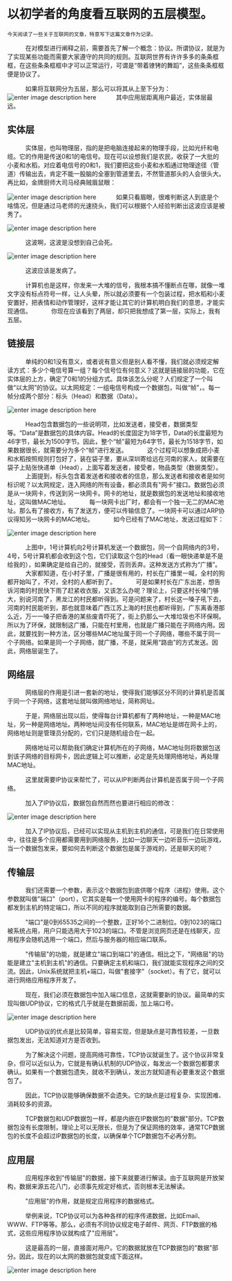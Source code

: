 
以初学者的角度看互联网的五层模型。
==============
    今天阅读了一些关于互联网的文章，特意写下这篇文章作为记录。
&#8195;&#8195;&#8195;在对模型进行阐释之前，需要首先了解一个概念：协议。所谓协议，就是为了实现某些功能而需要大家遵守的共同的规则。互联网世界有许许多多的条条框框，在这些条条框框中才可以正常运行，可谓是“带着镣铐的舞蹈”，这些条条框框便是协议了。

&#8195;&#8195;&#8195;如果将互联网分为五层，那么可以将其从上至下分为：
![enter image description here](https://github.com/Ghostwriter512/Python-Java-interview/blob/master/%E7%BD%91%E7%BB%9C%E5%9F%BA%E7%A1%80/1.png)
&#8195;&#8195;&#8195;其中应用层距离用户最近，实体层最远。

## 实体层

&#8195;&#8195;&#8195;实体层，也叫物理层，指的是把电脑连接起来的物理手段，比如光纤和电缆。它的作用是传送0和1的电信号。现在可以设想我们是农民，收获了一大批的小麦和水稻，对应着电信号的0和1，我们要把这些小麦和水稻通过物理途径（管道）传输出去，肯定不能一股脑的全塞到管道里去，不然管道那头的人会很头大。再比如，金牌厨师大司马经典贼眉鼠眼：

![enter image description here](https://github.com/Ghostwriter512/Python-Java-interview/blob/master/%E7%BD%91%E7%BB%9C%E5%9F%BA%E7%A1%80/zmsy1.png)
&#8195;&#8195;&#8195;如果只看眉眼，很难判断这人到底是个啥情况，但是通过马老师的光速挠头，我们可以根据个人经验判断出这波应该是被秀了。

![enter image description here](https://github.com/Ghostwriter512/Python-Java-interview/blob/master/%E7%BD%91%E7%BB%9C%E5%9F%BA%E7%A1%80/zmsy2.png)

&#8195;&#8195;&#8195;这波啊，这波是没想到自己会死。

![enter image description here](https://github.com/Ghostwriter512/Python-Java-interview/blob/master/%E7%BD%91%E7%BB%9C%E5%9F%BA%E7%A1%80/zmsy3.png)

&#8195;&#8195;&#8195;这波应该是发病了。

&#8195;&#8195;&#8195;计算机也是这样，你发来一大堆的信号，我根本搞不懂断点在哪，就像一堆文字没有标点符号一样，让人头晕，所以就必须要有一个包装过程，把水稻和小麦安置好，把表情和动作管理好，这样才能让其它的计算机明白我们的意思，才能实现通信。
&#8195;&#8195;&#8195;你现在应该看到了两层，却只把我想成了第一层，实际上，我有五层。
## 链接层

&#8195;&#8195;&#8195;单纯的0和1没有意义，或者说有意义但是别人看不懂，我们就必须规定解读方式：多少个电信号算一组？每个信号位有何意义？这就是链接层的功能，它在实体层的上方，确定了0和1的分组方式。具体该怎么分呢？人们规定了一个叫做“以太网”的协议。以太网规定：一组电信号构成一个数据包，叫做“帧”，。每一帧分成两个部分：标头（Head）和数据（Data）。

![enter image description here](https://github.com/Ghostwriter512/Python-Java-interview/blob/master/%E7%BD%91%E7%BB%9C%E5%9F%BA%E7%A1%80/2.png)

&#8195;&#8195;&#8195;Head包含数据包的一些说明项，比如发送者，接受者，数据类型等。“Data”是数据包的具体内容。Head的长度固定为18字节，Data的长度最短为46字节，最长为1500字节。因此，整个“帧”最短为64字节，最长为1518字节，如果数据很长，就需要分为多个“帧”进行发送。
&#8195;&#8195;&#8195;这个过程可以想象成把小麦和水稻按照规则打包好了，装在袋子里，要从深圳寄给远在河南的家人，就需要在袋子上贴张快递单（Head），上面写着发送者，接受者，物品类型（数据类型）。
&#8195;&#8195;&#8195;上面提到，标头包含着发送者和接收者的信息，那么发送者和接收者是如何标识呢？以太网规定，连入网络的所有设备，都必须具有"网卡"接口。数据包必须是从一块网卡，传送到另一块网卡。网卡的地址，就是数据包的发送地址和接收地址，这叫做MAC地址。
&#8195;&#8195;&#8195;每一块网卡出厂时，都会有一个独一无二的MAC地址。那么有了接收方，有了发送方，便可以传输信息了。一块网卡可以通过ARP协议得知另一块网卡的MAC地址。
&#8195;&#8195;&#8195;如今已经有了MAC地址，发送过程如下：

![enter image description here](https://github.com/Ghostwriter512/Python-Java-interview/blob/master/%E7%BD%91%E7%BB%9C%E5%9F%BA%E7%A1%80/3.png)

&#8195;&#8195;&#8195;上图中，1号计算机向2号计算机发送一个数据包，同一个自网络内的3号，4号，5号计算机都会收到这个包，它们读取这个包的Head（看一眼快递单是不是给我的），如果确定是给自己的，就接受，否则丢弃。这种发送方式称为“广播”。
&#8195;&#8195;&#8195;大家都知道，在小村子里，广播是很有用的，村长在广播里一喊，全村的狗都开始叫了，不对，全村的人都听到了。
&#8195;&#8195;&#8195;可是如果村长在广东出差，想告诉河南的村民快下雨了赶紧收衣服，又该怎么办呢？理论上，只要这村长嗓门够大，别说河南了，黑龙江的村民都听得到。可是问题来了，村长这一嗓子吼下去，河南的村民能听到，那也就意味着广西江苏上海的村民也都听得到，广东离香港那么近，万一一嗓子把香港的某些废青吓死了，街上扔那么一大堆垃圾也不环保啊。所以为了环保，就限制这广播，只能在村里用，也就是广播只能在子网络内用。因此，就要找到一种方法，区分哪些MAC地址属于同一个子网络，哪些不属于同一个子网络。如果是同一个子网络，就广播，不是，就采用“路由”的方式发送。因此，网络层诞生了。
## 网络层
&#8195;&#8195;&#8195;网络层的作用是引进一套新的地址，使得我们能够区分不同的计算机是否属于同一个子网络，这套地址就叫做网络地址，简称网址。

&#8195;&#8195;&#8195;于是，网络层出现以后，使得每台计算机都有了两种地址，一种是MAC地址，另一种是网络地址。两种地址间没有任何联系，MAC地址是绑在网卡上的，网络地址则是管理员分配的，它们只是随机组合在一起。

&#8195;&#8195;&#8195;网络地址可以帮助我们确定计算机所在的子网络，MAC地址则将数据包送到该子网络的目标网卡，因此逻辑上可以推断，必定是先处理网络地址，再处理MAC地址。

&#8195;&#8195;&#8195;这里就需要IP协议来帮忙了，可以从IP判断两台计算机是否属于同一个子网络。

&#8195;&#8195;&#8195;加入了IP协议后，数据包自然而然也要进行相应的修改：

![enter image description here](https://github.com/Ghostwriter512/Python-Java-interview/blob/master/%E7%BD%91%E7%BB%9C%E5%9F%BA%E7%A1%80/4.png)

&#8195;&#8195;&#8195;加入了IP协议后，已经可以实现从主机到主机的通信，可是我们在日常使用中，往往是多个应用都需要用到网络服务，比如一边聊天一边听音乐一边玩游戏，当一个数据包发来，要如何去判断这个数据包是属于游戏的，还是聊天的呢？
## 传输层

&#8195;&#8195;&#8195;我们还需要一个参数，表示这个数据包到底供哪个程序（进程）使用。这个参数就叫做"端口"（port），它其实是每一个使用网卡的程序的编号。每个数据包都发到主机的特定端口，所以不同的程序就能取到自己所需要的数据。

&#8195;&#8195;&#8195;"端口"是0到65535之间的一个整数，正好16个二进制位。0到1023的端口被系统占用，用户只能选用大于1023的端口。不管是浏览网页还是在线聊天，应用程序会随机选用一个端口，然后与服务器的相应端口联系。

&#8195;&#8195;&#8195;"传输层"的功能，就是建立"端口到端口"的通信。相比之下，"网络层"的功能是建立"主机到主机"的通信。只要确定主机和端口，我们就能实现程序之间的交流。因此，Unix系统就把主机+端口，叫做"套接字"（socket）。有了它，就可以进行网络应用程序开发了。

&#8195;&#8195;&#8195;现在，我们必须在数据包中加入端口信息，这就需要新的协议。最简单的实现叫做UDP协议，它的格式几乎就是在数据前面，加上端口号。

![enter image description here](https://github.com/Ghostwriter512/Python-Java-interview/blob/master/%E7%BD%91%E7%BB%9C%E5%9F%BA%E7%A1%80/5.png)

&#8195;&#8195;&#8195;UDP协议的优点是比较简单，容易实现，但是缺点是可靠性较差，一旦数据包发出，无法知道对方是否收到。

&#8195;&#8195;&#8195;为了解决这个问题，提高网络可靠性，TCP协议就诞生了。这个协议非常复杂，但可以近似认为，它就是有确认机制的UDP协议，每发出一个数据包都要求确认。如果有一个数据包遗失，就收不到确认，发出方就知道有必要重发这个数据包了。

&#8195;&#8195;&#8195;因此，TCP协议能够确保数据不会遗失。它的缺点是过程复杂、实现困难、消耗较多的资源。

&#8195;&#8195;&#8195;TCP数据包和UDP数据包一样，都是内嵌在IP数据包的"数据"部分。TCP数据包没有长度限制，理论上可以无限长，但是为了保证网络的效率，通常TCP数据包的长度不会超过IP数据包的长度，以确保单个TCP数据包不必再分割。
## 应用层

&#8195;&#8195;&#8195;应用程序收到"传输层"的数据，接下来就要进行解读。由于互联网是开放架构，数据来源五花八门，必须事先规定好格式，否则根本无法解读。

&#8195;&#8195;&#8195;"应用层"的作用，就是规定应用程序的数据格式。

&#8195;&#8195;&#8195;举例来说，TCP协议可以为各种各样的程序传递数据，比如Email、WWW、FTP等等。那么，必须有不同协议规定电子邮件、网页、FTP数据的格式，这些应用程序协议就构成了"应用层"。

&#8195;&#8195;&#8195;这是最高的一层，直接面对用户。它的数据就放在TCP数据包的"数据"部分。因此，现在的以太网的数据包就变成下面这样。

![enter image description here](https://github.com/Ghostwriter512/Python-Java-interview/blob/master/%E7%BD%91%E7%BB%9C%E5%9F%BA%E7%A1%80/6.png)
